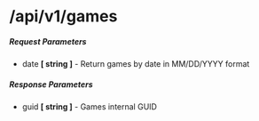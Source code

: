# /api/v1/games

##### Request Parameters
- date **[ string ]** - Return games by date in MM/DD/YYYY format

##### Response Parameters
- guid **[ string ]** - Games internal GUID